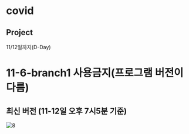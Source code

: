 # covid
## Project
11/12일까지(D-Day)
# 11-6-branch1 사용금지(프로그램 버전이 다름)
## 최신 버전 (11-12일 오후 7시5분 기준)
![8](https://user-images.githubusercontent.com/50972003/200109604-d7602c65-e0ce-41ed-b723-eb190f30d7cf.jpg)
